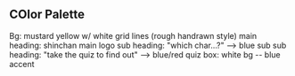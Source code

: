 
## COlor Palette
Bg: mustard yellow w/ white grid lines (rough handrawn style)
main heading: shinchan main logo
sub heading: "which char...?" --> blue
sub sub heading: "take the quiz to find out" --> blue/red
quiz box: white bg -- blue accent